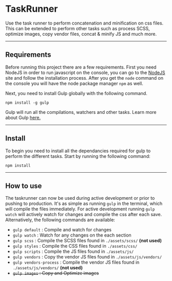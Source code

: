 # TaskRunner
Use the task runner to perform concatenation and minification on css files. This can be extended to perform other tasks such as process SCSS, optimize images, copy vendor files, concat & minify JS and much more.

***

## Requirements
Before running this project there are a few requirements. First you need NodeJS in order to run javascript on the console, you can go to the [NodeJS](http://nodejs.org) site and follow the installation process. After you get the `node` command on the console you will have the node package manager `npm` as well. 

Next, you need to install Gulp globally with the following command.

```
npm install -g gulp
```
Gulp will run all the compilations, watchers and other tasks. Learn more about Gulp [here.](https://gulpjs.com/)

***

## Install
To begin you need to install all the dependancies required for gulp to perform the different tasks. Start by running the following command:

```
npm install
```

***

## How to use
The taskrunner can now be used during active development or prior to pushing to production. It's as simple as running `gulp` in the terminal, which will compile the files immediately. For active development running `gulp watch` will actively watch for changes and compile the css after each save. Alternatively, the following commands are available:

* `gulp default` : Compile and watch for changes
* `gulp watch` : Watch for any changes on the each section
* `gulp scss` : Compile the SCSS files found in `./assets/scss/` **(not used)**
* `gulp styles` : Compile the CSS files found in `./assets/css/`
* `gulp scripts` : Compile the JS files found in `./assets/js/`
* `gulp vendors` : Copy the vendor JS files found in `./assets/js/vendors/`
* `gulp vendors-process` : Compile the vendor JS files found in `./assets/js/vendors/` **(not used)**
* ~~`gulp images` : Copy and Optimize images~~
